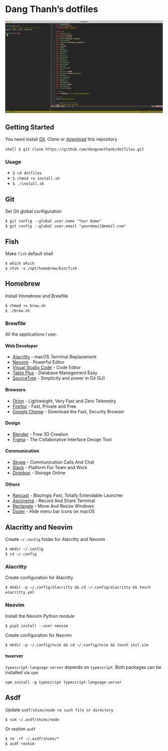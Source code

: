 # Dang Thanh’s dotfiles

![](screenshot.png)

## Getting Started

You need install [Git](https://git-scm.com/). Clone or [download](https://github.com/dangvanthanh/dotfiles/archive/master.zip) this repository

`shell $ git clone https://github.com/dangvanthanh/dotfiles.git `

### Usage

- `$ cd dotfiles`
- `$ chmod +x install.sh`
- `$ ./install.sh`

## Git

Set Git global configuration

```shell
$ git config --global user.name "Your Name"
$ git config --global user.email "youremail@email.com"
```

## Fish

Make `fish` default shell

```shell
$ which which
$ chsh -s /opt/homebrew/bin/fish
```

## Homebrew

Install Homebrew and Brewfile

```shell
$ chmod +x brew.sh
$ ./brew.sh
```

### Brewfile

All the applications I use:

#### Web Developer

- [Alacritty](https://github.com/jwilm/alacritty) - macOS Terminal Replacement
- [Neovim](https://github.com/neovim/neovim) - Powerful Editor
- [Visual Studio Code](https://code.visualstudio.com/) - Code Editor
- [Table Plus](https://tableplus.com/) - Database Management Easy
- [SourceTree](https://www.sourcetreeapp.com/) - Simplicity and power in Git GUI

#### Browsers

- [Orion](https://browser.kagi.com) - Lightweight, Very Fast and Zero Telemetry
- [Firefox](https://www.mozilla.org/en-US/firefox/new/) - Fast, Private and Free
- [Google Chome](https://www.google.com/chrome/) - Download the Fast, Security Browser

#### Design

- [Blender](https://www.blender.org/) - Free 3D Creation
- [Figma](https://www.figma.com/) - The Collaborative Interface Design Tool

#### Communication

- [Skype](https://www.skype.com/en/) - Communication Calls And Chat
- [Slack](https://slack.com/) - Platform For Team and Work
- [Dropbox](https://www.dropbox.com/) - Storage Online

#### Others

- [Raycast](https://www.raycast.com/) - Blazingly Fast, Totally Extendable Launcher
- [Asciinema](https://asciinema.org/) - Record And Share Terminal
- [Rectangle](https://rectangleapp.com/) - Move And Resize Windows
- [Dozer](https://github.com/Mortennn/Dozer) - Hide menu bar icons on macOS

## Alacritty and Neovim

Create `~/.config` folder for Alacritty and Neovim

```
$ mkdir ~/.config
$ cd ~/.config
```

### Alacritty

Create configuration for Alacritty

```shell
$ mkdir -p ~/.config/alacritty && cd ~/.config/alacritty && touch alacritty.yml
```

### Neovim

Install the Neovim Python module

```shell
$ pip3 install --user neovim
```

Create configuration for Neovim

```shell
$ mkdir -p ~/.config/nvim && cd ~/.config/nvim && touch init.vim
```

#### tsserver

`typescript-language-server` depends on `typescript`. Both packages can be installed via `npm`:

```shell
npm install -g typescript typescript-language-server
```

## Asdf

Update `asdf/shims/node no such file or directory`

```shell
$ vim ~/.asdf/shims/node
```

Or reshim `asdf`

```shell
$ rm -rf ~/.asdf/shims/*
$ asdf reshim
```
